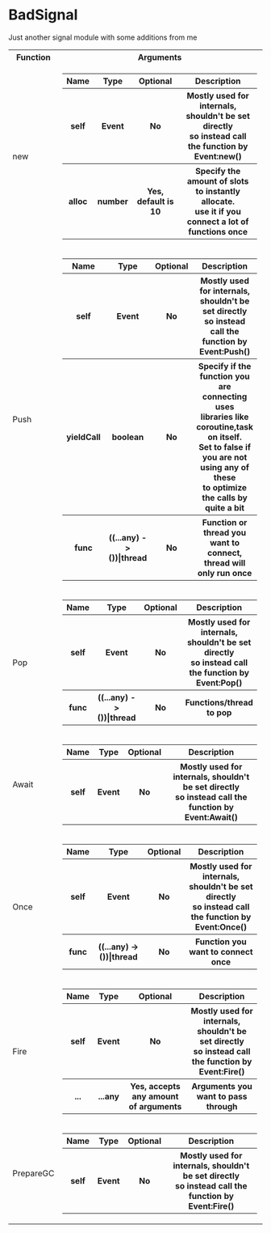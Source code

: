 # BadSignal
Just another signal module with some additions from me
<table>
  <tr>
    <th>Function</th>
    <th>Arguments</th>
    <th>Info</th>
  </tr>
  
  <tr>
    <td>new</td>
    <td>
      <table>
        <tr>
          <th>Name</th>
          <th>Type</th>
          <th>Optional</th>
          <th>Description</th>
        </tr>
        <tr>
          <th>self</th>
          <th>Event</th>
          <th>No</th>
          <th>
            Mostly used for internals, shouldn't be set directly<br>
            so instead call the function by Event:new()
          </th>
        </tr>
        <tr>
          <th>alloc</th>
          <th>number</th>
          <th>Yes, default is 10</th>
          <th>
            Specify the amount of slots to instantly allocate.<br>
            use it if you connect a lot of functions once
          </th>
        </tr>
      </table>
    </td>
    <td>Creates a new Event object</td>
  </tr>
  
  <tr>
    <td>Push</td>
    <td>
      <table>
        <tr>
          <th>Name</th>
          <th>Type</th>
          <th>Optional</th>
          <th>Description</th>
        </tr>
        <tr>
          <th>self</th>
          <th>Event</th>
          <th>No</th>
          <th>
            Mostly used for internals, shouldn't be set directly<br>
            so instead call the function by Event:Push()
          </th>
        </tr>
        <tr>
          <th>yieldCall</th>
          <th>boolean</th>
          <th>No</th>
          <th>
            Specify if the function you are connecting uses <br>
            libraries like coroutine,task on itself. <br>
            Set to false if you are not using any of these <br>
            to optimize the calls by quite a bit
          </th>
        </tr>
        <tr>
          <th>func</th>
          <th>((...any) -> ())|thread</th>
          <th>No</th>
          <th>
            Function or thread you want to connect, <br>thread will only run once
          </th>
        </tr>
      </table>
    </td>
    <td>Pushes the event onto the event stack</td>
    <tr>
    <td>Pop</td>
    <td>
      <table>
        <tr>
          <th>Name</th>
          <th>Type</th>
          <th>Optional</th>
          <th>Description</th>
        </tr>
        <tr>
          <th>self</th>
          <th>Event</th>
          <th>No</th>
          <th>
            Mostly used for internals, shouldn't be set directly<br>
            so instead call the function by Event:Pop()
          </th>
        </tr>
        <tr>
          <th>func</th>
          <th>((...any) -> ())|thread</th>
          <th>No</th>
          <th>
            Functions/thread to pop
          </th>
        </tr>
      </table>
    </td>
    <td>Pops the function/thread from the event stack</td>
  </tr>
    <tr>
    <td>Await</td>
    <td>
      <table>
        <tr>
          <th>Name</th>
          <th>Type</th>
          <th>Optional</th>
          <th>Description</th>
        </tr>
        <tr>
          <th>self</th>
          <th>Event</th>
          <th>No</th>
          <th>
            Mostly used for internals, shouldn't be set directly<br>
            so instead call the function by Event:Await()
          </th>
        </tr>
      </table>
    </td>
    <td>Yields and returns arguments passed by Event:Fire()</td>
  </tr>
  <tr>
    <td>Once</td>
    <td>
      <table>
        <tr>
          <th>Name</th>
          <th>Type</th>
          <th>Optional</th>
          <th>Description</th>
        </tr>
        <tr>
          <th>self</th>
          <th>Event</th>
          <th>No</th>
          <th>
            Mostly used for internals, shouldn't be set directly<br>
            so instead call the function by Event:Once()
          </th>
        </tr>
        <tr>
          <th>func</th>
          <th>((...any) -> ())|thread</th>
          <th>No</th>
          <th>
            Function you want to connect once
          </th>
        </tr>
      </table>
    </td>
    <td>Acts similarly to Event:Push() except only running the function once</td>
  </tr>
  <tr>
    <td>Fire</td>
    <td>
      <table>
        <tr>
          <th>Name</th>
          <th>Type</th>
          <th>Optional</th>
          <th>Description</th>
        </tr>
        <tr>
          <th>self</th>
          <th>Event</th>
          <th>No</th>
          <th>
            Mostly used for internals, shouldn't be set directly<br>
            so instead call the function by Event:Fire()
          </th>
        </tr>
        <tr>
          <th>...</th>
          <th>...any</th>
          <th>Yes, accepts any amount of arguments</th>
          <th>
            Arguments you want to pass through
          </th>
        </tr>
      </table>
    </td>
    <td>Fires all of the functions/threads connected and passes the arguments to them</td>
  </tr>
  <tr>
    <td>PrepareGC</td>
    <td>
      <table>
        <tr>
          <th>Name</th>
          <th>Type</th>
          <th>Optional</th>
          <th>Description</th>
        </tr>
        <tr>
          <th>self</th>
          <th>Event</th>
          <th>No</th>
          <th>
            Mostly used for internals, shouldn't be set directly<br>
            so instead call the function by Event:Fire()
          </th>
        </tr>
      </table>
    </td>
    <td>Cleans all of connections by closing them and itself</td>
  </tr>
</table>
